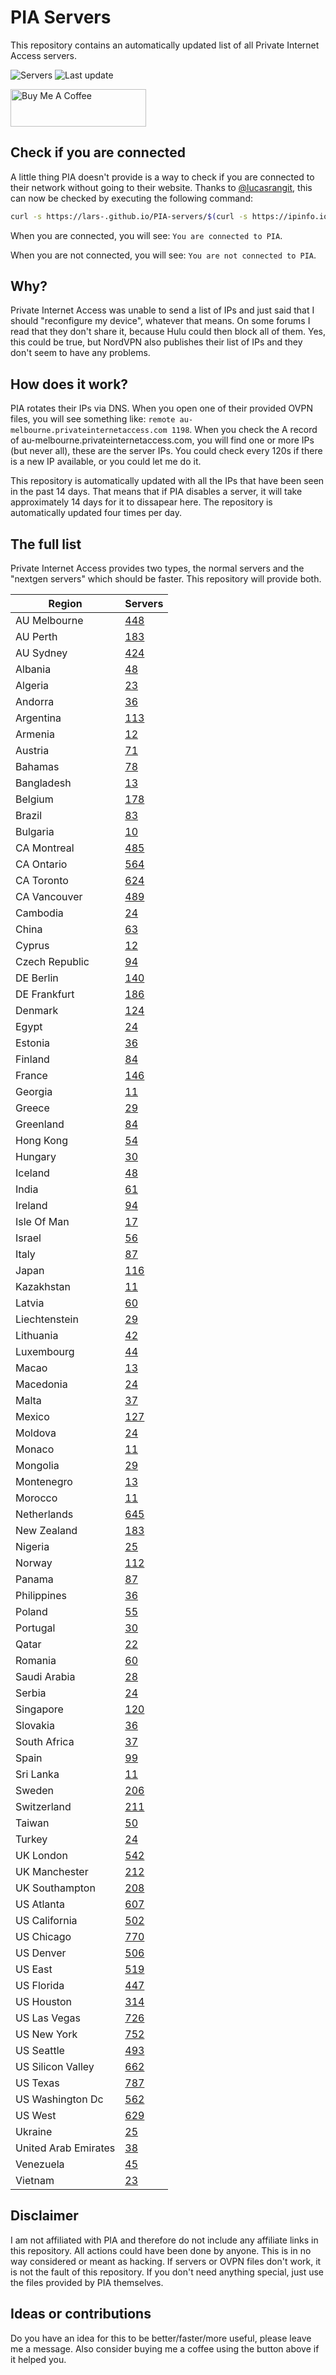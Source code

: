# PIA Servers
This repository contains an automatically updated list of all Private Internet Access servers.

![Servers](https://img.shields.io/badge/servers-17447-brightgreen) ![Last update](https://img.shields.io/badge/last%20update-2022--04--28%2013%3A59%20CET-brightgreen) 

<a href="https://www.buymeacoffee.com/Lars-" target="_blank"><img src="https://cdn.buymeacoffee.com/buttons/v2/default-orange.png" alt="Buy Me A Coffee" height="60" style="height: 60px !important;width: 217px !important;" ></a>

## Check if you are connected
A little thing PIA doesn't provide is a way to check if you are connected to their network without going to their website.
Thanks to [@lucasrangit](https://github.com/lucasrangit), this can now be checked by executing the following command:
```bash
curl -s https://lars-.github.io/PIA-servers/$(curl -s https://ipinfo.io/ip)
```

When you are connected, you will see: `You are connected to PIA`.

When you are not connected, you will see: `You are not connected to PIA`.

## Why?
Private Internet Access was unable to send a list of IPs and just said that I should "reconfigure my device", whatever that means.
On some forums I read that they don't share it, because Hulu could then block all of them. Yes, this could be true, but NordVPN also publishes their list of IPs and they don't seem to have any problems.

## How does it work?
PIA rotates their IPs via DNS. When you open one of their provided OVPN files, you will see something like:
`remote au-melbourne.privateinternetaccess.com 1198`. When you check the A record of au-melbourne.privateinternetaccess.com, you will find one or more IPs (but never all), these are the server IPs.
You could check every 120s if there is a new IP available, or you could let me do it.

This repository is automatically updated with all the IPs that have been seen in the past 14 days. That means that if PIA disables a server, it will take approximately 14 days for it to dissapear here.
The repository is automatically updated four times per day.

## The full list
Private Internet Access provides two types, the normal servers and the "nextgen servers" which should be faster. This repository will provide both.

Region | Servers
------ |--------
AU Melbourne | [448](https://github.com/Lars-/PIA-servers/tree/master/regions/AU%20Melbourne)
AU Perth | [183](https://github.com/Lars-/PIA-servers/tree/master/regions/AU%20Perth)
AU Sydney | [424](https://github.com/Lars-/PIA-servers/tree/master/regions/AU%20Sydney)
Albania | [48](https://github.com/Lars-/PIA-servers/tree/master/regions/Albania)
Algeria | [23](https://github.com/Lars-/PIA-servers/tree/master/regions/Algeria)
Andorra | [36](https://github.com/Lars-/PIA-servers/tree/master/regions/Andorra)
Argentina | [113](https://github.com/Lars-/PIA-servers/tree/master/regions/Argentina)
Armenia | [12](https://github.com/Lars-/PIA-servers/tree/master/regions/Armenia)
Austria | [71](https://github.com/Lars-/PIA-servers/tree/master/regions/Austria)
Bahamas | [78](https://github.com/Lars-/PIA-servers/tree/master/regions/Bahamas)
Bangladesh | [13](https://github.com/Lars-/PIA-servers/tree/master/regions/Bangladesh)
Belgium | [178](https://github.com/Lars-/PIA-servers/tree/master/regions/Belgium)
Brazil | [83](https://github.com/Lars-/PIA-servers/tree/master/regions/Brazil)
Bulgaria | [10](https://github.com/Lars-/PIA-servers/tree/master/regions/Bulgaria)
CA Montreal | [485](https://github.com/Lars-/PIA-servers/tree/master/regions/CA%20Montreal)
CA Ontario | [564](https://github.com/Lars-/PIA-servers/tree/master/regions/CA%20Ontario)
CA Toronto | [624](https://github.com/Lars-/PIA-servers/tree/master/regions/CA%20Toronto)
CA Vancouver | [489](https://github.com/Lars-/PIA-servers/tree/master/regions/CA%20Vancouver)
Cambodia | [24](https://github.com/Lars-/PIA-servers/tree/master/regions/Cambodia)
China | [63](https://github.com/Lars-/PIA-servers/tree/master/regions/China)
Cyprus | [12](https://github.com/Lars-/PIA-servers/tree/master/regions/Cyprus)
Czech Republic | [94](https://github.com/Lars-/PIA-servers/tree/master/regions/Czech%20Republic)
DE Berlin | [140](https://github.com/Lars-/PIA-servers/tree/master/regions/DE%20Berlin)
DE Frankfurt | [186](https://github.com/Lars-/PIA-servers/tree/master/regions/DE%20Frankfurt)
Denmark | [124](https://github.com/Lars-/PIA-servers/tree/master/regions/Denmark)
Egypt | [24](https://github.com/Lars-/PIA-servers/tree/master/regions/Egypt)
Estonia | [36](https://github.com/Lars-/PIA-servers/tree/master/regions/Estonia)
Finland | [84](https://github.com/Lars-/PIA-servers/tree/master/regions/Finland)
France | [146](https://github.com/Lars-/PIA-servers/tree/master/regions/France)
Georgia | [11](https://github.com/Lars-/PIA-servers/tree/master/regions/Georgia)
Greece | [29](https://github.com/Lars-/PIA-servers/tree/master/regions/Greece)
Greenland | [84](https://github.com/Lars-/PIA-servers/tree/master/regions/Greenland)
Hong Kong | [54](https://github.com/Lars-/PIA-servers/tree/master/regions/Hong%20Kong)
Hungary | [30](https://github.com/Lars-/PIA-servers/tree/master/regions/Hungary)
Iceland | [48](https://github.com/Lars-/PIA-servers/tree/master/regions/Iceland)
India | [61](https://github.com/Lars-/PIA-servers/tree/master/regions/India)
Ireland | [94](https://github.com/Lars-/PIA-servers/tree/master/regions/Ireland)
Isle Of Man | [17](https://github.com/Lars-/PIA-servers/tree/master/regions/Isle%20Of%20Man)
Israel | [56](https://github.com/Lars-/PIA-servers/tree/master/regions/Israel)
Italy | [87](https://github.com/Lars-/PIA-servers/tree/master/regions/Italy)
Japan | [116](https://github.com/Lars-/PIA-servers/tree/master/regions/Japan)
Kazakhstan | [11](https://github.com/Lars-/PIA-servers/tree/master/regions/Kazakhstan)
Latvia | [60](https://github.com/Lars-/PIA-servers/tree/master/regions/Latvia)
Liechtenstein | [29](https://github.com/Lars-/PIA-servers/tree/master/regions/Liechtenstein)
Lithuania | [42](https://github.com/Lars-/PIA-servers/tree/master/regions/Lithuania)
Luxembourg | [44](https://github.com/Lars-/PIA-servers/tree/master/regions/Luxembourg)
Macao | [13](https://github.com/Lars-/PIA-servers/tree/master/regions/Macao)
Macedonia | [24](https://github.com/Lars-/PIA-servers/tree/master/regions/Macedonia)
Malta | [37](https://github.com/Lars-/PIA-servers/tree/master/regions/Malta)
Mexico | [127](https://github.com/Lars-/PIA-servers/tree/master/regions/Mexico)
Moldova | [24](https://github.com/Lars-/PIA-servers/tree/master/regions/Moldova)
Monaco | [11](https://github.com/Lars-/PIA-servers/tree/master/regions/Monaco)
Mongolia | [29](https://github.com/Lars-/PIA-servers/tree/master/regions/Mongolia)
Montenegro | [13](https://github.com/Lars-/PIA-servers/tree/master/regions/Montenegro)
Morocco | [11](https://github.com/Lars-/PIA-servers/tree/master/regions/Morocco)
Netherlands | [645](https://github.com/Lars-/PIA-servers/tree/master/regions/Netherlands)
New Zealand | [183](https://github.com/Lars-/PIA-servers/tree/master/regions/New%20Zealand)
Nigeria | [25](https://github.com/Lars-/PIA-servers/tree/master/regions/Nigeria)
Norway | [112](https://github.com/Lars-/PIA-servers/tree/master/regions/Norway)
Panama | [87](https://github.com/Lars-/PIA-servers/tree/master/regions/Panama)
Philippines | [36](https://github.com/Lars-/PIA-servers/tree/master/regions/Philippines)
Poland | [55](https://github.com/Lars-/PIA-servers/tree/master/regions/Poland)
Portugal | [30](https://github.com/Lars-/PIA-servers/tree/master/regions/Portugal)
Qatar | [22](https://github.com/Lars-/PIA-servers/tree/master/regions/Qatar)
Romania | [60](https://github.com/Lars-/PIA-servers/tree/master/regions/Romania)
Saudi Arabia | [28](https://github.com/Lars-/PIA-servers/tree/master/regions/Saudi%20Arabia)
Serbia | [24](https://github.com/Lars-/PIA-servers/tree/master/regions/Serbia)
Singapore | [120](https://github.com/Lars-/PIA-servers/tree/master/regions/Singapore)
Slovakia | [36](https://github.com/Lars-/PIA-servers/tree/master/regions/Slovakia)
South Africa | [37](https://github.com/Lars-/PIA-servers/tree/master/regions/South%20Africa)
Spain | [99](https://github.com/Lars-/PIA-servers/tree/master/regions/Spain)
Sri Lanka | [11](https://github.com/Lars-/PIA-servers/tree/master/regions/Sri%20Lanka)
Sweden | [206](https://github.com/Lars-/PIA-servers/tree/master/regions/Sweden)
Switzerland | [211](https://github.com/Lars-/PIA-servers/tree/master/regions/Switzerland)
Taiwan | [50](https://github.com/Lars-/PIA-servers/tree/master/regions/Taiwan)
Turkey | [24](https://github.com/Lars-/PIA-servers/tree/master/regions/Turkey)
UK London | [542](https://github.com/Lars-/PIA-servers/tree/master/regions/UK%20London)
UK Manchester | [212](https://github.com/Lars-/PIA-servers/tree/master/regions/UK%20Manchester)
UK Southampton | [208](https://github.com/Lars-/PIA-servers/tree/master/regions/UK%20Southampton)
US Atlanta | [607](https://github.com/Lars-/PIA-servers/tree/master/regions/US%20Atlanta)
US California | [502](https://github.com/Lars-/PIA-servers/tree/master/regions/US%20California)
US Chicago | [770](https://github.com/Lars-/PIA-servers/tree/master/regions/US%20Chicago)
US Denver | [506](https://github.com/Lars-/PIA-servers/tree/master/regions/US%20Denver)
US East | [519](https://github.com/Lars-/PIA-servers/tree/master/regions/US%20East)
US Florida | [447](https://github.com/Lars-/PIA-servers/tree/master/regions/US%20Florida)
US Houston | [314](https://github.com/Lars-/PIA-servers/tree/master/regions/US%20Houston)
US Las Vegas | [726](https://github.com/Lars-/PIA-servers/tree/master/regions/US%20Las%20Vegas)
US New York | [752](https://github.com/Lars-/PIA-servers/tree/master/regions/US%20New%20York)
US Seattle | [493](https://github.com/Lars-/PIA-servers/tree/master/regions/US%20Seattle)
US Silicon Valley | [662](https://github.com/Lars-/PIA-servers/tree/master/regions/US%20Silicon%20Valley)
US Texas | [787](https://github.com/Lars-/PIA-servers/tree/master/regions/US%20Texas)
US Washington Dc | [562](https://github.com/Lars-/PIA-servers/tree/master/regions/US%20Washington%20Dc)
US West | [629](https://github.com/Lars-/PIA-servers/tree/master/regions/US%20West)
Ukraine | [25](https://github.com/Lars-/PIA-servers/tree/master/regions/Ukraine)
United Arab Emirates | [38](https://github.com/Lars-/PIA-servers/tree/master/regions/United%20Arab%20Emirates)
Venezuela | [45](https://github.com/Lars-/PIA-servers/tree/master/regions/Venezuela)
Vietnam | [23](https://github.com/Lars-/PIA-servers/tree/master/regions/Vietnam)


## Disclaimer
I am not affiliated with PIA and therefore do not include any affiliate links in this repository. 
All actions could have been done by anyone. This is in no way considered or meant as hacking. 
If servers or OVPN files don't work, it is not the fault of this repository. If you don't need anything special, just use the files provided by PIA themselves.

## Ideas or contributions
Do you have an idea for this to be better/faster/more useful, please leave me a message. Also consider buying me a coffee using the button above if it helped you.
